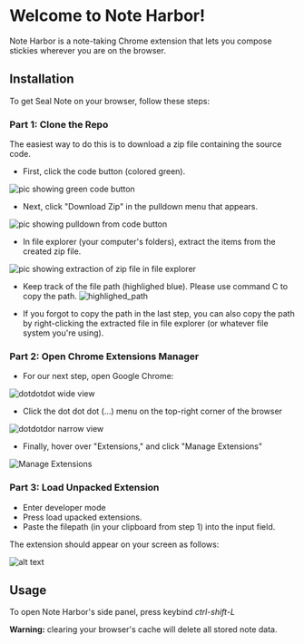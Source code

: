 # Welcome to Note Harbor!

Note Harbor is a note-taking Chrome extension that lets you compose stickies wherever you are on the browser.

## Installation

To get Seal Note on your browser, follow these steps:

### Part 1: Clone the Repo

The easiest way to do this is to download a zip file containing the source code.

- First, click the code button (colored green).

![pic showing green code button](https://github.com/Note-Harbor/Seal-Note-Extension/blob/main/img/green_button.png)

- Next, click "Download Zip" in the pulldown menu that appears.

![pic showing pulldown from code button](https://github.com/Note-Harbor/Seal-Note-Extension/blob/main/img/green_button_pulldown.png)

- In file explorer (your computer's folders), extract the items from the created zip file.

![pic showing extraction of zip file in file explorer](https://github.com/Note-Harbor/Seal-Note-Extension/blob/main/img/extract_zip.png)

- Keep track of the file path (highlighed blue). Please use command C to copy the path.
![highlighed_path](https://github.com/Note-Harbor/Seal-Note-Extension/blob/main/img/highlighted_path.png)

- If you forgot to copy the path in the last step, you can also copy the path by right-clicking the extracted file in file explorer (or whatever file system you're using).

### Part 2: Open Chrome Extensions Manager

- For our next step, open Google Chrome:

![dotdotdot wide view](https://github.com/Note-Harbor/Seal-Note-Extension/blob/main/img/chrome_menu_wide.png)

- Click the dot dot dot (...) menu on the top-right corner of the browser

![dotdotdor narrow view](https://github.com/Note-Harbor/Seal-Note-Extension/blob/main/img/chrome_menu_closeup.png)

- Finally, hover over "Extensions," and click "Manage Extensions"

![Manage Extensions](https://github.com/Note-Harbor/Seal-Note-Extension/blob/main/img/manage_extensions_hover.png)

### Part 3: Load Unpacked Extension

- Enter developer mode
- Press load upacked extensions. 
- Paste the filepath (in your clipboard from step 1) into the input field.

The extension should appear on your screen as follows:

![alt text](https://github.com/Note-Harbor/Seal-Note-Extension/blob/main/img/final_product.png)

## Usage

To open Note Harbor's side panel, press keybind *ctrl-shift-L*

**Warning:** clearing your browser's cache will delete all stored note data.

